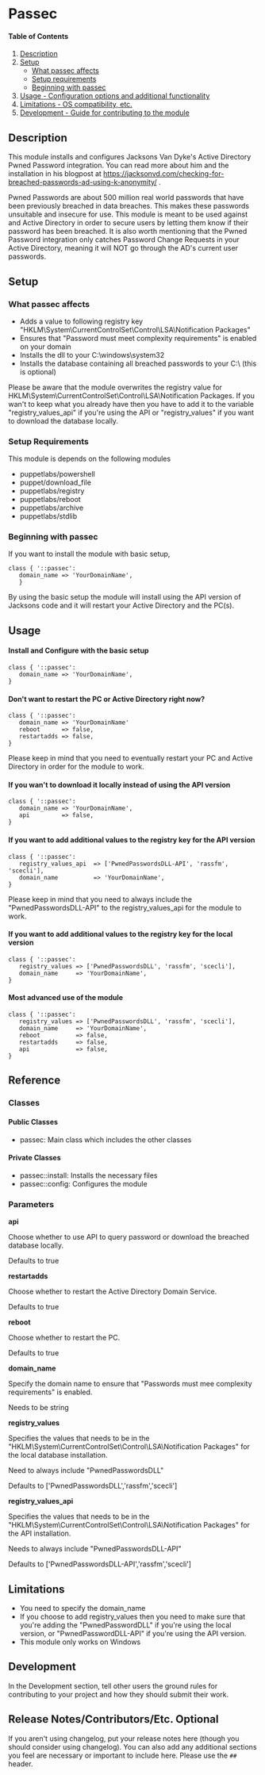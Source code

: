 
# Passec

#### Table of Contents

1. [Description](#description)
2. [Setup](#setup)
    * [What passec affects](#what-passec-affects)
    * [Setup requirements](#setup-requirements)
    * [Beginning with passec](#beginning-with-passec)
3. [Usage - Configuration options and additional functionality](#usage)
4. [Limitations - OS compatibility, etc.](#limitations)
5. [Development - Guide for contributing to the module](#development)

## Description

This module installs and configures Jacksons Van Dyke's Active Directory Pwned Password integration. You can read more about him and the installation in his blogpost at https://jacksonvd.com/checking-for-breached-passwords-ad-using-k-anonymity/ .

Pwned Passwords are about 500 million real world passwords that have been previously breached in data breaches. This makes these passwords unsuitable and insecure for use. This module is meant to be used against and Active Directory in order to secure users by letting them know if their password has been breached. It is also worth mentioning that the Pwned Password integration only catches Password Change Requests in your Active Directory, meaning it will NOT go through the AD's current user passwords. 

## Setup

### What passec affects
 * Adds a value to following registry key "HKLM\System\CurrentControlSet\Control\LSA\Notification Packages"
 * Ensures that "Password must meet complexity requirements" is enabled on your domain
 * Installs the dll to your C:\windows\system32
 * Installs the database containing all breached passwords to your C:\ (this is optional) 
 
 Please be aware that the module overwrites the registry value for HKLM\System\CurrentControlSet\Control\LSA\Notification Packages. If you wan't to keep what you already have then you have to add it to the variable "registry_values_api" if you're using the API or "registry_values" if you want to download the database locally. 
 
### Setup Requirements

This module is depends on the following modules
 * puppetlabs/powershell
 * puppet/download_file
 * puppetlabs/registry
 * puppetlabs/reboot
 * puppetlabs/archive
 * puppetlabs/stdlib

### Beginning with passec

If you want to install the module with basic setup,
```
class { '::passec':
   domain_name => 'YourDomainName',
   }
```

By using the basic setup the module will install using the API version of Jacksons code and it will restart your Active Directory and the PC(s). 

## Usage

#### Install and Configure with the basic setup
```
class { '::passec':
   domain_name => 'YourDomainName',
}
```

####  Don't want to restart the PC or Active Directory right now?
```
class { '::passec': 
   domain_name => 'YourDomainName'
   reboot      => false,
   restartadds => false,
}
```
Please keep in mind that you need to eventually restart your PC and Active Directory in order for the module to work. 

####  If you wan't to download it locally instead of using the API version
```
class { '::passec':
   domain_name => 'YourDomainName',
   api         => false,
}
```
#### If you want to add additional values to the registry key for the API version
```
class { '::passec':
   registry_values_api  => ['PwnedPasswordsDLL-API', 'rassfm', 'scecli'],
   domain_name          => 'YourDomainName',
}
```
Please keep in mind that you need to always include the "PwnedPasswordsDLL-API" to the registry_values_api for the module to work.
#### If you want to add additional values to the registry key for the local version
```
class { '::passec':
   registry_values => ['PwnedPasswordsDLL', 'rassfm', 'scecli'],
   domain_name     => 'YourDomainName',
}
```
#### Most advanced use of the module
```
class { '::passec':
   registry_values => ['PwnedPasswordsDLL', 'rassfm', 'scecli'],
   domain_name     => 'YourDomainName',
   reboot          => false,
   restartadds     => false,
   api             => false,
}
```
## Reference

### Classes

#### Public Classes

* passec: Main class which includes the other classes

#### Private Classes

* passec::install: Installs the necessary files
* passec::config: Configures the module

### Parameters


**api**

Choose whether to use API to query password or download the breached database locally. 

Defaults to true


**restartadds**

Choose whether to restart the Active Directory Domain Service.

Defaults to true


**reboot**

Choose whether to restart the PC.

Defaults to true


**domain_name**

Specify the domain name to ensure that "Passwords must mee complexity requirements" is enabled.

Needs to be string


**registry_values**

Specifies the values that needs to be in the "HKLM\System\CurrentControlSet\Control\LSA\Notification Packages" for the local database installation.

Need to always include "PwnedPasswordsDLL"

Defaults to ['PwnedPasswordsDLL','rassfm','scecli']


**registry_values_api**

Specifies the values that needs to be in the "HKLM\System\CurrentControlSet\Control\LSA\Notification Packages" for the API installation.

Needs to always include "PwnedPasswordsDLL-API"

Defaults to ['PwnedPasswordsDLL-API','rassfm','scecli']



## Limitations

* You need to specify the domain_name
* If you choose to add registry_values then you need to make sure that you're adding the "PwnedPasswordDLL" if you're using the local version, or "PwnedPasswordDLL-API" if you're using the API version.
* This module only works on Windows

## Development

In the Development section, tell other users the ground rules for contributing to your project and how they should submit their work.

## Release Notes/Contributors/Etc. **Optional**

If you aren't using changelog, put your release notes here (though you should consider using changelog). You can also add any additional sections you feel are necessary or important to include here. Please use the `## ` header.
